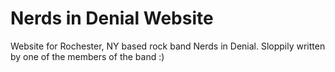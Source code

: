 # Nerds in Denial Website
Website for Rochester, NY based rock band Nerds in Denial. Sloppily written by one of the members of the band :)
